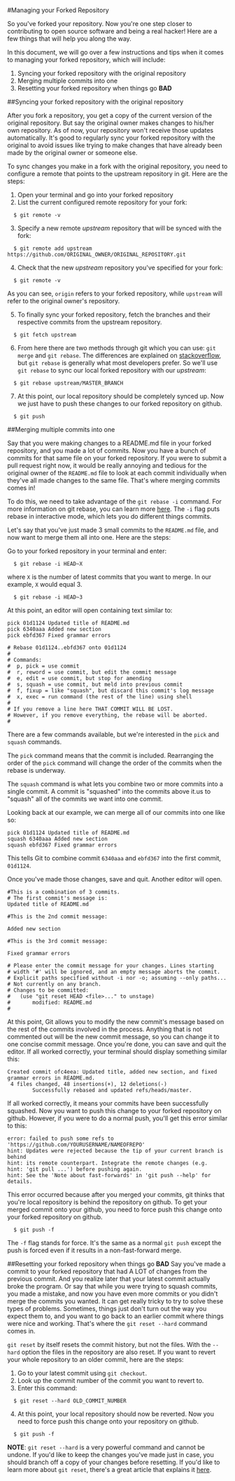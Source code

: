 #Managing your Forked Repository

So you've forked your repository. Now you're one step closer to contributing to open source software and being a real hacker! Here are a few things that will help you along the way.

In this document, we will go over a few instructions and tips when it comes to managing your forked repository, which will include:

1. Syncing your forked repository with the original repository
2. Merging multiple commits into one
3. Resetting your forked repository when things go **BAD**

##Syncing your forked repository with the original repository

After you fork a repository, you get a copy of the current version of the original repository. But say the original owner makes changes to his/her own repository. As of now, your repository won't receive those updates automatically. It's good to regularly sync your forked repository with the original to avoid issues like trying to make changes that have already been made by the original owner or someone else.

To sync changes you make in a fork with the original repository, you need to configure a remote that points to the upstream repository in git. Here are the steps:

1. Open your terminal and go into your forked repository
2. List the current configured remote repository for your fork:

```
  $ git remote -v
```

3. Specify a new remote *upstream* repository that will be synced with the fork:

```
  $ git remote add upstream https://github.com/ORIGINAL_OWNER/ORIGINAL_REPOSITORY.git
```
4. Check that the new *upstream* repository you've specified for your fork:

```
  $ git remote -v
```

As you can see, `origin` refers to your forked repository, while `upstream` will refer to the original owner's repository.

5. To finally sync your forked repository, fetch the branches and their respective commits from the upstream repository.

```
  $ git fetch upstream
```

6. From here there are two methods through git which you can use: `git merge` and `git rebase`. The differences are explained on [stackoverflow](http://stackoverflow.com/questions/16666089/whats-the-difference-between-git-merge-and-git-rebase), but `git rebase` is generally what most developers prefer. So we'll use `git rebase` to sync our local forked repository with our *upstream*:

```
  $ git rebase upstream/MASTER_BRANCH
```

7. At this point, our local repository should be completely synced up. Now we just have to push these changes to our forked repository on github.

```
  $ git push
```

##Merging multiple commits into one

Say that you were making changes to a README.md file in your forked repository, and you made a lot of commits. Now you have a bunch of commits for that same file on your forked repository. If you were to submit a pull request right now, it would be really annoying and tedious for the original owner of the `README.md` file to look at each commit individually when they've all made changes to the same file. That's where merging commits comes in!

To do this, we need to take advantage of the `git rebase -i` command. For more information on git rebase, you can learn more [here](https://help.github.com/articles/about-git-rebase/). The `-i` flag puts rebase in interactive mode, which lets you do different things commits.

Let's say that you've just made 3 small commits to the `README.md` file, and now want to merge them all into one. Here are the steps:

Go to your forked repository in your terminal and enter:

```
  $ git rebase -i HEAD~X
```

  where `X` is the number of latest commits that you want to merge. In our example, `X` would equal 3.

```
  $ git rebase -i HEAD~3
```

At this point, an editor will open containing text similar to:
```
pick 01d1124 Updated title of README.md
pick 6340aaa Added new section
pick ebfd367 Fixed grammar errors

# Rebase 01d1124..ebfd367 onto 01d1124
#
# Commands:
#  p, pick = use commit
#  r, reword = use commit, but edit the commit message
#  e, edit = use commit, but stop for amending
#  s, squash = use commit, but meld into previous commit
#  f, fixup = like "squash", but discard this commit's log message
#  x, exec = run command (the rest of the line) using shell
#
# If you remove a line here THAT COMMIT WILL BE LOST.
# However, if you remove everything, the rebase will be aborted.
#
```
There are a few commands available, but we're interested in the `pick` and `squash` commands.

The `pick` command means that the commit is included. Rearranging the order of the `pick` command will change the order of the commits when the rebase is underway.

The `squash` command is what lets you combine two or more commits into a single commit. A commit is "squashed" into the commits above it.us to "squash" all of the commits we want into one commit.

Looking back at our example, we can merge all of our commits into one like so: 

```
pick 01d1124 Updated title of README.md
squash 6340aaa Added new section
squash ebfd367 Fixed grammar errors
```
This tells Git to combine commit `6340aaa` and `ebfd367` into the first commit, `01d1124`.

Once you've made those changes, save and quit. Another editor will open.
```
#This is a combination of 3 commits.
# The first commit's message is:
Updated title of README.md

#This is the 2nd commit message:

Added new section

#This is the 3rd commit message:

Fixed grammar errors

# Please enter the commit message for your changes. Lines starting
# width '#' will be ignored, and an empty message aborts the commit.
# Explicit paths specified without -i nor -o; assuming --only paths...
# Not currently on any branch.
# Changes to be committed:
#   (use "git reset HEAD <file>..." to unstage)
#       modified: README.md
#
```
At this point, Git allows you to modify the new commit's message based on the rest of the commits involved in the process. Anything that is not commented out will be the new commit message, so you can change it to one concise commit message. Once you're done, you can save and quit the editor. If all worked correctly, your terminal should display something similar this:
```
Created commit ofc4eea: Updated title, added new section, and fixed grammar errors in README.md.
 4 files changed, 48 insertions(+), 12 deletions(-)
        Successfully rebased and updated refs/heads/master.
```
If all worked correctly, it means your commits have been successfully squashed. Now you want to push this change to your forked repository on github. However, if you were to do a normal push, you'll get this error similar to this:

```
error: failed to push some refs to 'https://github.com/YOURUSERNAME/NAMEOFREPO'
hint: Updates were rejected because the tip of your current branch is behind
hint: its remote counterpart. Integrate the remote changes (e.g.
hint: 'git pull ...') before pushing again.
hint: See the 'Note about fast-forwards' in 'git push --help' for details.
```

This error occurred because after you merged your commits, git thinks that you're local repository is behind the repository on github. To get your merged commit onto your github, you need to force push this change onto your forked repository on github.

```
  $ git push -f
```

The `-f` flag stands for force. It's the same as a normal `git push` except the push is forced even if it results in a non-fast-forward merge.

##Resetting your forked repository when things go **BAD**
Say you've made a commit to your forked repository that had A LOT of changes from the previous commit. And you realize later that your latest commit actually broke the program. Or say that while you were trying to squash commits, you made a mistake, and now you have even more commits or you didn't merge the commits you wanted. It can get really tricky to try to solve these types of problems. Sometimes, things just don't turn out the way you expect them to, and you want to go back to an earlier commit where things were nice and working. That's where the `git reset --hard` command comes in.

`git reset` by itself resets the commit history, but not the files. With the `--hard` option the files in the repository are also reset. If you want to revert your whole repository to an older commit, here are the steps:

1. Go to your latest commit using `git checkout`.
2. Look up the commit number of the commit you want to revert to.
3. Enter this command:

```
  $ git reset --hard OLD_COMMIT_NUMBER
```

4. At this point, your local repository should now be reverted. Now you need to force push this change onto your repository on github.

```
  $ git push -f
```

**NOTE**: `git reset --hard` is a very powerful command and cannot be undone. If you'd like to keep the changes you've made just in case, you should branch off a copy of your changes before resetting. If you'd like to learn more about `git reset`, there's a great article that explains it [here](http://git-scm.com/blog/2011/07/11/reset.html).

